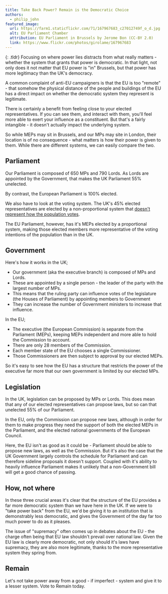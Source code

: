```yaml
---
title: Take Back Power? Remain is the Democratic Choice
authors:
  - philip_john
featured_image:
  url: https://farm1.staticflickr.com/71/167967683_c27012749f_o_d.jpg
  alt: EU Parliament Chamber
  attribution: EU Parliament in Brussels by Jerome Bon (CC-BY 2.0)
  link: https://www.flickr.com/photos/girolame/167967683
---
```


{: .tldr}
Focusing on where power lies distracts from what really matters - whether the system that grants that power is democratic. In that light, not only does it not matter that EU power is "in" Brussels, but that power has more legitimacy than the UK's democracy.

A common complaint of anti-EU campaigners is that the EU is too "remote" - that somehow the physical distance of the people and buildings of the EU has a direct impact on whether the democratic system they represent is legitimate.

There is certainly a benefit from feeling close to your elected representatives. If you can see them, and interact with them, you'll feel more able to exert your influence as a constituent. But that's a fairly intangible - it doesn't actually impact the underlying system.

So while MEPs may sit in Brussels, and our MPs may site in London, their location is of no consequence - what matters is how their power is given to them. While there are different systems, we can easily compare the two.

## Parliament

Our Parliament is composed of 650 MPs and 790 Lords. As Lords are appointed by the Government, that makes the UK Parliament 55% unelected.

By contrast, the European Parliament is 100% elected.

We also have to look at the voting system. The UK's 45% elected representatives are elected by a non-proportional system that [doesn't represent how the population votes](http://blogs.channel4.com/factcheck/factcheck-parliament-proportional-representation/20893).

The EU Parliament, however, has it's MEPs elected by a proportional system, making those elected members more representative of the voting intentions of the population than in the UK.

## Government

Here's how it works in the UK;

* Our government (aka the executive branch) is composed of MPs and Lords.
* These are appointed by a single person - the leader of the party with the largest number of MPs.
* This means that the ruling party can influence votes of the legislature (the Houses of Parliament) by appointing members to Government
* They can increase the number of Government ministers to increase that influence.

In the EU;

* The executive (the European Commission) is separate from the Parliament (MEPs), keeping MEPs independent and more able to hold the Commission to account.
* There are only 28 members of the Commission.
* Each member state of the EU chooses a single Commissioner.
* Those Commissioners are then subject to approval by our elected MEPs.

So it's easy to see how the EU has a structure that restricts the power of the executive far more that our own government is limited by our elected MPs.

## Legislation

In the UK, legislation can be proposed by MPs or Lords. This does mean that any of our elected representatives can propose laws, but so can that unelected 55% of our Parliament.

In the EU, only the Commission can propose new laws, although in order for them to make progress they need the support of both the elected MEPs in the Parliament, and the elected national governments of the European Council.

Here, the EU isn't as good as it could be - Parliament should be able to propose new laws, as well as the Commission. But it's also the case that the UK Government largely controls the schedule for Parliament and can therefore sideline proposals it doesn't support. Coupled with it's ability to heavily influence Parliament makes it unlikely that a non-Government bill will get a good chance of passing.

## How, not where

In these three crucial areas it's clear that the structure of the EU provides a far more democratic system than we have here in the UK. If we were to "take power back" from the EU, we'd be giving it to an institution that is demonstrably less democratic, and gives the Government of the day far too much power to do as it pleases.

The issue of "supremacy" often comes up in debates about the EU - the charge often being that EU law shouldn't prevail over national law. Given the EU law is clearly more democratic, not only should it's laws have supremacy, they are also more legitimate, thanks to the more representative system they spring from.

## Remain

Let's not take power away from a good - if imperfect - system and give it to a lesser system. Vote to Remain today.
